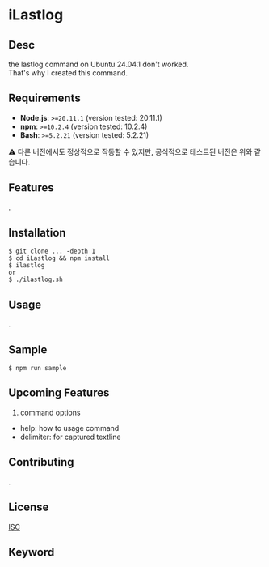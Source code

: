 # iLastlog

## Desc

the lastlog command on Ubuntu 24.04.1 don't worked.  
That's why I created this command.

## Requirements

- **Node.js**: `>=20.11.1` (version tested: 20.11.1)
- **npm**: `>=10.2.4` (version tested: 10.2.4)
- **Bash**: `>=5.2.21` (version tested: 5.2.21)

⚠️ 다른 버전에서도 정상적으로 작동할 수 있지만, 공식적으로 테스트된 버전은 위와 같습니다.

## Features

.

## Installation

    $ git clone ... -depth 1
    $ cd iLastlog && npm install
    $ ilastlog
    or
    $ ./ilastlog.sh

## Usage

.

## Sample

    $ npm run sample

## Upcoming Features

1. command options

- help: how to usage command
- delimiter: for captured textline

## Contributing

.

## License

[ISC]()

## Keyword
